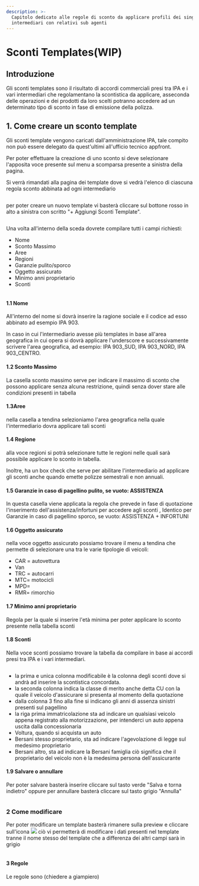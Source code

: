 ```yaml
---
description: >-
  Capitolo dedicato alle regole di sconto da applicare profili dei singoli
  intermediari con relativi sub agenti
---
```


# Sconti Templates(WIP)

## Introduzione

Gli sconti templates sono il risultato di accordi commerciali presi tra IPA e i vari intermediari che regolamentano la scontistica da applicare, asseconda delle operazioni e dei prodotti da loro scelti potranno accedere ad un determinato tipo di sconto in fase di emissione della polizza.&#x20;

## 1. Come creare un sconto template

Gli sconti template vengono caricati dall'amministrazione IPA, tale compito non può essere delegato da quest'ultimi all'ufficio tecnico appfront.

Per poter effettuare la creazione di uno sconto si deve selezionare l'apposita voce presente sul menu a scomparsa presente a sinistra della pagina.

Si verrà rimandati alla pagina dei template dove si vedrà l'elenco di ciascuna regola sconto abbinata ad ogni intermediario&#x20;

<figure><img src=".gitbook/assets/image (53).png" alt=""><figcaption></figcaption></figure>

per poter creare un nuovo template vi basterà cliccare sul bottone rosso in alto a sinistra con scritto  "+ Aggiungi Sconti Template".

<figure><img src=".gitbook/assets/image (54).png" alt=""><figcaption></figcaption></figure>

Una volta all'interno della sceda dovrete compilare tutti i campi richiesti:

* Nome&#x20;
* Sconto Massimo
* Aree
* Regioni&#x20;
* Garanzie pulito/sporco
* Oggetto assicurato&#x20;
* Minimo anni proprietario&#x20;
* Sconti&#x20;

<figure><img src=".gitbook/assets/image (57).png" alt=""><figcaption></figcaption></figure>

#### 1.1 Nome&#x20;

All'interno del nome si dovrà inserire la ragione sociale e il codice ad esso abbinato ad esempio IPA 903.

In caso in cui l'intermediario avesse più templates in base all'area geografica in cui opera si dovrà applicare l'underscore e successivamente scrivere l'area geografica, ad esempio: IPA 903\_SUD, IPA 903\_NORD, IPA 903\_CENTRO.

#### 1.2 Sconto Massimo&#x20;

La casella sconto massimo serve per indicare il massimo di sconto che possono applicare senza alcuna restrizione, quindi senza dover stare alle condizioni presenti in tabella&#x20;

#### 1.3Aree

nella casella a tendina selezioniamo l'area geografica nella quale l'intermediario dovra applicare tali sconti&#x20;

#### 1.4 Regione&#x20;

alla voce regioni si potrà selezionare tutte le regioni nelle quali sarà possibile applicare lo sconto in tabella.

&#x20;Inoltre, ha un box check che serve per abilitare l'intermediario ad applicare gli sconti anche quando emette polizze semestrali e non annuali.

#### 1.5 Garanzie in caso di pagellino pulito, se vuoto: ASSISTENZA

In questa casella viene applicata la regola che prevede in fase di quotazione l'inserimento dell'assistenza/infortuni per accedere agli sconti , Identico per Garanzie in caso di pagellino sporco, se vuoto: ASSISTENZA + INFORTUNI

#### 1.6 Oggetto assicurato&#x20;

nella voce oggetto assicurato possiamo trovare il menu a tendina che permette di selezionare una tra le varie tipologie di veicoli:&#x20;

* CAR = autovettura
* Van&#x20;
* TRC = autocarri
* MTC= motocicli
* MPD=
* RMR= rimorchio

#### 1.7 Minimo anni proprietario

Regola per la quale si inserire l'età minima per poter applicare lo sconto presente nella tabella sconti&#x20;

#### 1.8 Sconti&#x20;

Nella voce sconti possiamo trovare la tabella da compilare in base ai accordi presi tra IPA e i vari intermediari.

<figure><img src=".gitbook/assets/image (58).png" alt=""><figcaption></figcaption></figure>

* la prima e unica colonna modificabile è la colonna degli sconti dove si andrà ad inserire la scontistica concordata.
* la seconda colonna indica la classe di merito anche detta CU con la quale il veicolo d'assicurare si presenta al momento della quotazione&#x20;
* dalla colonna 3 fino alla fine si indicano gli anni di assenza sinistri presenti sul pagellino&#x20;
* la riga prima immatricolazione sta ad indicare un qualsiasi veicolo appena registrato alla motorizzazione, per intenderci un auto appena uscita dalla concessionaria
* Voltura, quando si acquista un auto&#x20;
* Bersani stesso proprietario, sta ad indicare l'agevolazione di legge sul medesimo proprietario&#x20;
* Bersani altro, sta ad indicare la Bersani famiglia ciò significa che il proprietario del veicolo non è la medesima persona dell'assicurante &#x20;

#### 1.9 Salvare o annullare

Per poter salvare basterà inserire cliccare sul tasto verde "Salva e torna indietro" oppure per annullare basterà cliccare sul tasto grigio "Annulla"

<figure><img src=".gitbook/assets/image (59).png" alt=""><figcaption></figcaption></figure>

### 2 Come modificare&#x20;

Per poter modificare un template basterà rimanere sulla preview e cliccare sull'icona ![](<.gitbook/assets/image (38).png>) ciò vi permetterà di modificare i dati presenti nel template tranne il nome stesso del template che a differenza dei altri campi sarà in grigio

<figure><img src=".gitbook/assets/image (39).png" alt=""><figcaption></figcaption></figure>

#### 3 Regole&#x20;

Le regole sono (chiedere a giampiero)
